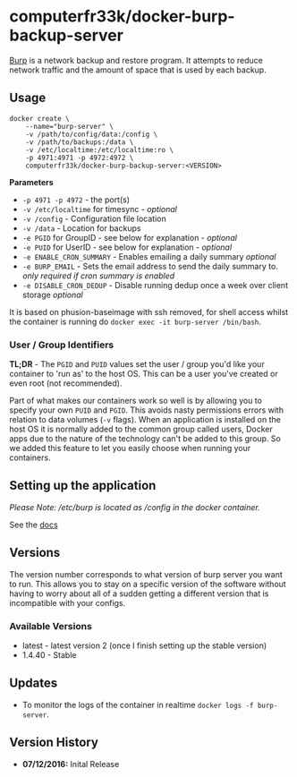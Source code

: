 # computerfr33k/docker-burp-backup-server

[Burp](http://burp.grke.org/) is a network backup and restore program. It attempts to reduce network traffic and the amount of space that is used by each backup.

## Usage

```
docker create \
    --name="burp-server" \
    -v /path/to/config/data:/config \
    -v /path/to/backups:/data \
    -v /etc/localtime:/etc/localtime:ro \
    -p 4971:4971 -p 4972:4972 \
    computerfr33k/docker-burp-backup-server:<VERSION>
```

**Parameters**

* `-p 4971 -p 4972` - the port(s)
* `-v /etc/localtime` for timesync - *optional*
* `-v /config` - Configuration file location
* `-v /data` - Location for backups
* `-e PGID` for GroupID - see below for explanation - *optional*
* `-e PUID` for UserID - see below for explanation - *optional*
* `-e ENABLE_CRON_SUMMARY` - Enables emailing a daily summary *optional*
* `-e BURP_EMAIL` - Sets the email address to send the daily summary to. *only required if cron summary is enabled*
* `-e DISABLE_CRON_DEDUP` - Disable running dedup once a week over client storage *optional*

It is based on phusion-baseimage with ssh removed, for shell access whilst the container is running do `docker exec -it burp-server /bin/bash`.

### User / Group Identifiers

**TL;DR** - The `PGID` and `PUID` values set the user / group you'd like your container to 'run as' to the host OS. This can be a user you've created or even root (not recommended).

Part of what makes our containers work so well is by allowing you to specify your own `PUID` and `PGID`. This avoids nasty permissions errors with relation to data volumes (`-v` flags). When an application is installed on the host OS it is normally added to the common group called users, Docker apps due to the nature of the technology can't be added to this group. So we added this feature to let you easily choose when running your containers.

## Setting up the application

*Please Note: /etc/burp is located as /config in the docker container.*

See the [docs](http://burp.grke.org/docs.html)

## Versions

The version number corresponds to what version of burp server you want to run. This allows you to stay on a specific version of the software without having to worry about all of a sudden getting a different version that is incompatible with your configs.

### Available Versions

* latest - latest version 2 (once I finish setting up the stable version)
* 1.4.40 - Stable

## Updates

* To monitor the logs of the container in realtime `docker logs -f burp-server`.

## Version History

+ **07/12/2016:** Inital Release
